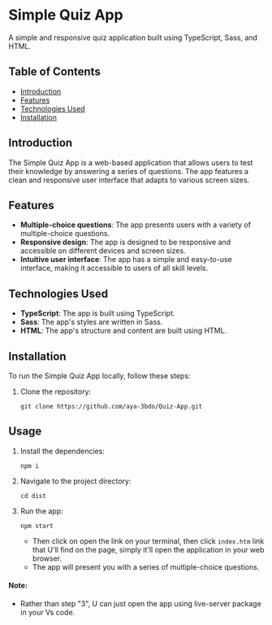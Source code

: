 # Simple Quiz App

A simple and responsive quiz application built using TypeScript, Sass, and HTML.

## Table of Contents

- [Introduction](#introduction)
- [Features](#features)
- [Technologies Used](#technologies-used)
- [Installation](#installation)


## Introduction

The Simple Quiz App is a web-based application that allows users to test their knowledge by answering a series of questions. The app features a clean and responsive user interface that adapts to various screen sizes.

## Features

- **Multiple-choice questions**: The app presents users with a variety of multiple-choice questions.
- **Responsive design**: The app is designed to be responsive and accessible on different devices and screen sizes.
- **Intuitive user interface**: The app has a simple and easy-to-use interface, making it accessible to users of all skill levels.

## Technologies Used

- **TypeScript**: The app is built using TypeScript.
- **Sass**: The app's styles are written in Sass.
- **HTML**: The app's structure and content are built using HTML.

## Installation

To run the Simple Quiz App locally, follow these steps:

1. Clone the repository:

   ```
   git clone https://github.com/aya-3bdo/Quiz-App.git
   ```
 ## Usage

1. Install the dependencies:
   
   ```
   npm i
   ```

2. Navigate to the project directory:

   ```
   cd dist
   ```
3. Run the app:

   ```
   npm start
   ```
   - Then click on open the link on your terminal, then click `index.htm` link that U'll find on the page, simply it'll open the application in your web browser.
   - The app will present you with a series of multiple-choice questions.

 #### Note:
 
 - Rather than step "3", U can just open the app using live-server package in your Vs code.


  
